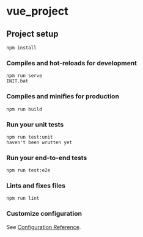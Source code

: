 # vue_project

## Project setup
```
npm install
```

### Compiles and hot-reloads for development
```
npm run serve
INIT.bat
```

### Compiles and minifies for production
```
npm run build
```

### Run your unit tests
```
npm run test:unit
haven't been wrutten yet
```

### Run your end-to-end tests
```
npm run test:e2e
```

### Lints and fixes files
```
npm run lint
```

### Customize configuration
See [Configuration Reference](https://cli.vuejs.org/config/).
